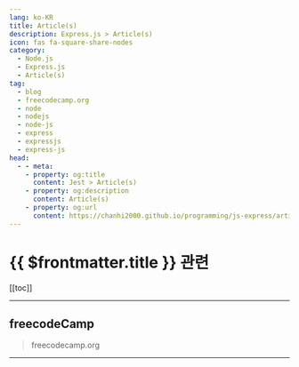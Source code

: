 ```yaml
---
lang: ko-KR
title: Article(s)
description: Express.js > Article(s)
icon: fas fa-square-share-nodes
category:
  - Node.js 
  - Express.js
  - Article(s)
tag: 
  - blog
  - freecodecamp.org
  - node
  - nodejs
  - node-js
  - express
  - expressjs
  - express-js
head:
  - - meta:
    - property: og:title
      content: Jest > Article(s)
    - property: og:description
      content: Article(s)
    - property: og:url
      content: https://chanhi2000.github.io/programming/js-express/articles/
---
```


# {{ $frontmatter.title }} 관련

<SiteInfo
  name="freeCodeCamp Programming Tutorials: Python, JavaScript, Git & More"
  desc="Browse thousands of programming tutorials written by experts. Learn Web Development, Data Science, DevOps, Security, and get developer career advice."
  url="https://freecodecamp.org/news/"
  logo="https://cdn.freecodecamp.org/universal/favicons/favicon.ico"
  preview="https://cdn.freecodecamp.org/platform/universal/fcc_meta_1920X1080-indigo.png"/>

[[toc]]

---

## <VPIcon icon="fa-brands fa-free-code-camp"/>freecodeCamp

> freecodecamp.org

<!-- END: freecodecamp.org -->

---

<TagLinks />
